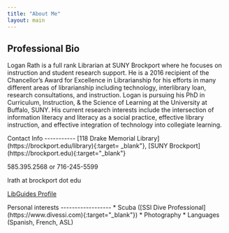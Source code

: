 ```yaml
---
title: "About Me"
layout: main
---
```

<div class="container" markdown="1">

Professional Bio
----------------------
Logan Rath is a full rank Librarian at SUNY Brockport where he focuses on instruction and student research support. He is a 2016 recipient of the Chancellor’s Award for Excellence in Librarianship for his efforts in many different areas of librarianship including technology, interlibrary loan, research consultations, and instruction. Logan is pursuing his PhD in Curriculum, Instruction, & the Science of Learning at the University at Buffalo, SUNY. His current research interests include the intersection of information literacy and literacy as a social practice, effective library instruction, and effective integration of technology into collegiate learning.

<div class="row">
<div class="col-md">
Contact Info
-----------
<i class="fa-solid fa-building-columns mr-2"></i>[118 Drake Memorial Library](https://brockport.edu/library){:target=
  _blank"}, [SUNY Brockport](https://brockport.edu){:target="_blank"}

<i class="fa-solid fa-phone mr-2"></i>585.395.2568 or <i class="fa-solid fa-message ml-1 mr-2"></i>716-245-5599

<i class="fa-solid fa-envelope mr-2"></i>lrath at brockport dot edu

<a href="https://library.brockport.edu/prf.php?account_id=456" target="_blank"><i class="fa-solid fa-globe mr-2"></i>LibGuides Profile</a>
</div>
<div class="col-md">
Personal interests
------------------
 * Scuba ([SSI Dive Professional](https://www.divessi.com){:target="_blank"})
 * Photography
 * Languages (Spanish, French, ASL)

</div>
</div>
